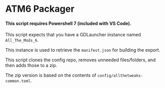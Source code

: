 # ATM6 Packager

#### This script requires Powershell 7 (included with VS Code).

This script expects that you have a GDLauncher instance named `All_The_Mods_6`. 

This instance is used to retrieve the `manifest.json` for building the export.

This script clones the config repo, removes unneeded files/folders, and then adds those to a zip. 

The zip version is based on the contents of `config/allthetweaks-common.toml`.